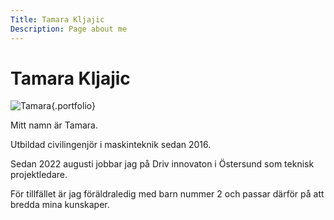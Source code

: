 ```yaml
---
Title: Tamara Kljajic
Description: Page about me
---
```


Tamara Kljajic
==========================

<!--The source for this page is in `content/index.md`.-->

![Tamara](image/tamara.jpg "Tamara"){.portfolio}

Mitt namn är Tamara.

Utbildad civilingenjör i maskinteknik sedan 2016.

Sedan 2022 augusti jobbar jag på Driv innovaton i Östersund som teknisk projektledare.

För tillfället är jag föräldraledig med barn nummer 2 och passar därför på att bredda mina kunskaper.


